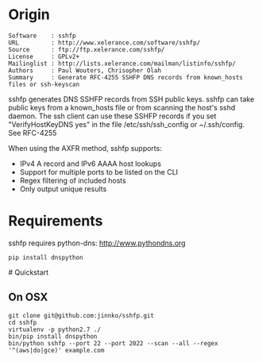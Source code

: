 # Origin

```
Software	: sshfp
URL		    : http://www.xelerance.com/software/sshfp/
Source		: ftp://ftp.xelerance.com/sshfp/
License		: GPLv2+
Mailinglist	: http://lists.xelerance.com/mailman/listinfo/sshfp/
Authors		: Paul Wouters, Chrisopher Olah
Summary		: Generate RFC-4255 SSHFP DNS records from known_hosts files or ssh-keyscan
```

sshfp generates DNS SSHFP records from SSH public keys. sshfp can take
public keys from a known_hosts file or from scanning the host's sshd daemon.
The ssh client can use these SSHFP records if you set "VerifyHostKeyDNS yes"
in the file /etc/ssh/ssh_config or ~/.ssh/config. See RFC-4255

When using the AXFR method, sshfp supports:

- IPv4 A record and IPv6 AAAA host lookups
- Support for multiple ports to be listed on the CLI
- Regex filtering of included hosts
- Only output unique results

# Requirements

sshfp requires python-dns: http://www.pythondns.org

```
pip install dnspython
```

# Quickstart

## On OSX

```
git clone git@github.com:jinnko/sshfp.git
cd sshfp
virtualenv -p python2.7 ./
bin/pip install dnspython
bin/python sshfp --port 22 --port 2022 --scan --all --regex '^(aws|do|gce)' example.com
```

